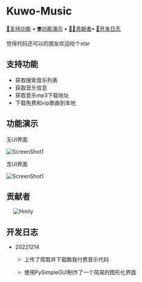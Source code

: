 # Kuwo-Music

[📝支持功能](https://github.com/ihmily/Kuwo-Music/#️支持功能) • [👽️功能演示](https://github.com/ihmily/Kuwo-Music/#️功能演示) • [🧑‍💻贡献者](https://github.com/ihmily/Kuwo-Music/#️贡献者)• [🌱开发日志](https://github.com/ihmily/Kuwo-Music/#️开发日志)



觉得代码还可以的朋友欢迎给个star



## 支持功能 

-  获取搜索音乐列表
-  获取音乐信息
-  获取音乐mp3下载地址
-  下载免费和vip歌曲到本地



## 功能演示

无UI界面

![ScreenShot1](https://github.com/ihmily/Kuwo-Music/blob/main/images/Snipaste_2022-12-14_13-45-10)



含UI界面

![ScreenShot1](https://github.com/ihmily/Kuwo-Music/blob/main/images/Snipaste_2022-12-14_13-42-54)





## 贡献者

&ensp;&ensp; ![Hmily](https://github.com/ihmily.png?size=50)



## 开发日志



- 20221214

  - 上传了爬取并下载酷我付费音乐代码

  - 使用PySimpleGUI制作了一个简易的图形化界面

    

